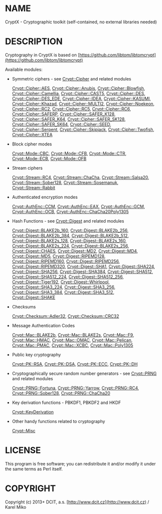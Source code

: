 # NAME

CryptX - Cryptographic toolkit (self-contained, no external libraries needed)

# DESCRIPTION

Cryptography in CryptX is based on [https://github.com/libtom/libtomcrypt](https://github.com/libtom/libtomcrypt)

Available modules:

- Symmetric ciphers - see [Crypt::Cipher](https://metacpan.org/pod/Crypt::Cipher) and related modules

    [Crypt::Cipher::AES](https://metacpan.org/pod/Crypt::Cipher::AES), [Crypt::Cipher::Anubis](https://metacpan.org/pod/Crypt::Cipher::Anubis), [Crypt::Cipher::Blowfish](https://metacpan.org/pod/Crypt::Cipher::Blowfish), [Crypt::Cipher::Camellia](https://metacpan.org/pod/Crypt::Cipher::Camellia), [Crypt::Cipher::CAST5](https://metacpan.org/pod/Crypt::Cipher::CAST5), [Crypt::Cipher::DES](https://metacpan.org/pod/Crypt::Cipher::DES),
    [Crypt::Cipher::DES\_EDE](https://metacpan.org/pod/Crypt::Cipher::DES_EDE), [Crypt::Cipher::IDEA](https://metacpan.org/pod/Crypt::Cipher::IDEA), [Crypt::Cipher::KASUMI](https://metacpan.org/pod/Crypt::Cipher::KASUMI), [Crypt::Cipher::Khazad](https://metacpan.org/pod/Crypt::Cipher::Khazad), [Crypt::Cipher::MULTI2](https://metacpan.org/pod/Crypt::Cipher::MULTI2), [Crypt::Cipher::Noekeon](https://metacpan.org/pod/Crypt::Cipher::Noekeon),
    [Crypt::Cipher::RC2](https://metacpan.org/pod/Crypt::Cipher::RC2), [Crypt::Cipher::RC5](https://metacpan.org/pod/Crypt::Cipher::RC5), [Crypt::Cipher::RC6](https://metacpan.org/pod/Crypt::Cipher::RC6), [Crypt::Cipher::SAFERP](https://metacpan.org/pod/Crypt::Cipher::SAFERP), [Crypt::Cipher::SAFER\_K128](https://metacpan.org/pod/Crypt::Cipher::SAFER_K128), [Crypt::Cipher::SAFER\_K64](https://metacpan.org/pod/Crypt::Cipher::SAFER_K64),
    [Crypt::Cipher::SAFER\_SK128](https://metacpan.org/pod/Crypt::Cipher::SAFER_SK128), [Crypt::Cipher::SAFER\_SK64](https://metacpan.org/pod/Crypt::Cipher::SAFER_SK64), [Crypt::Cipher::SEED](https://metacpan.org/pod/Crypt::Cipher::SEED), [Crypt::Cipher::Serpent](https://metacpan.org/pod/Crypt::Cipher::Serpent), [Crypt::Cipher::Skipjack](https://metacpan.org/pod/Crypt::Cipher::Skipjack),
    [Crypt::Cipher::Twofish](https://metacpan.org/pod/Crypt::Cipher::Twofish), [Crypt::Cipher::XTEA](https://metacpan.org/pod/Crypt::Cipher::XTEA)

- Block cipher modes

    [Crypt::Mode::CBC](https://metacpan.org/pod/Crypt::Mode::CBC), [Crypt::Mode::CFB](https://metacpan.org/pod/Crypt::Mode::CFB), [Crypt::Mode::CTR](https://metacpan.org/pod/Crypt::Mode::CTR), [Crypt::Mode::ECB](https://metacpan.org/pod/Crypt::Mode::ECB), [Crypt::Mode::OFB](https://metacpan.org/pod/Crypt::Mode::OFB)

- Stream ciphers

    [Crypt::Stream::RC4](https://metacpan.org/pod/Crypt::Stream::RC4), [Crypt::Stream::ChaCha](https://metacpan.org/pod/Crypt::Stream::ChaCha), [Crypt::Stream::Salsa20](https://metacpan.org/pod/Crypt::Stream::Salsa20), [Crypt::Stream::Sober128](https://metacpan.org/pod/Crypt::Stream::Sober128),
    [Crypt::Stream::Sosemanuk](https://metacpan.org/pod/Crypt::Stream::Sosemanuk), [Crypt::Stream::Rabbit](https://metacpan.org/pod/Crypt::Stream::Rabbit)

- Authenticated encryption modes

    [Crypt::AuthEnc::CCM](https://metacpan.org/pod/Crypt::AuthEnc::CCM), [Crypt::AuthEnc::EAX](https://metacpan.org/pod/Crypt::AuthEnc::EAX), [Crypt::AuthEnc::GCM](https://metacpan.org/pod/Crypt::AuthEnc::GCM), [Crypt::AuthEnc::OCB](https://metacpan.org/pod/Crypt::AuthEnc::OCB), [Crypt::AuthEnc::ChaCha20Poly1305](https://metacpan.org/pod/Crypt::AuthEnc::ChaCha20Poly1305)

- Hash Functions - see [Crypt::Digest](https://metacpan.org/pod/Crypt::Digest) and related modules

    [Crypt::Digest::BLAKE2b\_160](https://metacpan.org/pod/Crypt::Digest::BLAKE2b_160), [Crypt::Digest::BLAKE2b\_256](https://metacpan.org/pod/Crypt::Digest::BLAKE2b_256), [Crypt::Digest::BLAKE2b\_384](https://metacpan.org/pod/Crypt::Digest::BLAKE2b_384), [Crypt::Digest::BLAKE2b\_512](https://metacpan.org/pod/Crypt::Digest::BLAKE2b_512),
    [Crypt::Digest::BLAKE2s\_128](https://metacpan.org/pod/Crypt::Digest::BLAKE2s_128), [Crypt::Digest::BLAKE2s\_160](https://metacpan.org/pod/Crypt::Digest::BLAKE2s_160), [Crypt::Digest::BLAKE2s\_224](https://metacpan.org/pod/Crypt::Digest::BLAKE2s_224), [Crypt::Digest::BLAKE2s\_256](https://metacpan.org/pod/Crypt::Digest::BLAKE2s_256),
    [Crypt::Digest::CHAES](https://metacpan.org/pod/Crypt::Digest::CHAES), [Crypt::Digest::MD2](https://metacpan.org/pod/Crypt::Digest::MD2), [Crypt::Digest::MD4](https://metacpan.org/pod/Crypt::Digest::MD4), [Crypt::Digest::MD5](https://metacpan.org/pod/Crypt::Digest::MD5), [Crypt::Digest::RIPEMD128](https://metacpan.org/pod/Crypt::Digest::RIPEMD128), [Crypt::Digest::RIPEMD160](https://metacpan.org/pod/Crypt::Digest::RIPEMD160),
    [Crypt::Digest::RIPEMD256](https://metacpan.org/pod/Crypt::Digest::RIPEMD256), [Crypt::Digest::RIPEMD320](https://metacpan.org/pod/Crypt::Digest::RIPEMD320), [Crypt::Digest::SHA1](https://metacpan.org/pod/Crypt::Digest::SHA1), [Crypt::Digest::SHA224](https://metacpan.org/pod/Crypt::Digest::SHA224), [Crypt::Digest::SHA256](https://metacpan.org/pod/Crypt::Digest::SHA256), [Crypt::Digest::SHA384](https://metacpan.org/pod/Crypt::Digest::SHA384),
    [Crypt::Digest::SHA512](https://metacpan.org/pod/Crypt::Digest::SHA512), [Crypt::Digest::SHA512\_224](https://metacpan.org/pod/Crypt::Digest::SHA512_224), [Crypt::Digest::SHA512\_256](https://metacpan.org/pod/Crypt::Digest::SHA512_256), [Crypt::Digest::Tiger192](https://metacpan.org/pod/Crypt::Digest::Tiger192), [Crypt::Digest::Whirlpool](https://metacpan.org/pod/Crypt::Digest::Whirlpool),
    [Crypt::Digest::SHA3\_224](https://metacpan.org/pod/Crypt::Digest::SHA3_224), [Crypt::Digest::SHA3\_256](https://metacpan.org/pod/Crypt::Digest::SHA3_256), [Crypt::Digest::SHA3\_384](https://metacpan.org/pod/Crypt::Digest::SHA3_384), [Crypt::Digest::SHA3\_512](https://metacpan.org/pod/Crypt::Digest::SHA3_512), [Crypt::Digest::SHAKE](https://metacpan.org/pod/Crypt::Digest::SHAKE)

- Checksums

    [Crypt::Checksum::Adler32](https://metacpan.org/pod/Crypt::Checksum::Adler32), [Crypt::Checksum::CRC32](https://metacpan.org/pod/Crypt::Checksum::CRC32)

- Message Authentication Codes

    [Crypt::Mac::BLAKE2b](https://metacpan.org/pod/Crypt::Mac::BLAKE2b), [Crypt::Mac::BLAKE2s](https://metacpan.org/pod/Crypt::Mac::BLAKE2s), [Crypt::Mac::F9](https://metacpan.org/pod/Crypt::Mac::F9), [Crypt::Mac::HMAC](https://metacpan.org/pod/Crypt::Mac::HMAC), [Crypt::Mac::OMAC](https://metacpan.org/pod/Crypt::Mac::OMAC),
    [Crypt::Mac::Pelican](https://metacpan.org/pod/Crypt::Mac::Pelican), [Crypt::Mac::PMAC](https://metacpan.org/pod/Crypt::Mac::PMAC), [Crypt::Mac::XCBC](https://metacpan.org/pod/Crypt::Mac::XCBC), [Crypt::Mac::Poly1305](https://metacpan.org/pod/Crypt::Mac::Poly1305)

- Public key cryptography

    [Crypt::PK::RSA](https://metacpan.org/pod/Crypt::PK::RSA), [Crypt::PK::DSA](https://metacpan.org/pod/Crypt::PK::DSA), [Crypt::PK::ECC](https://metacpan.org/pod/Crypt::PK::ECC), [Crypt::PK::DH](https://metacpan.org/pod/Crypt::PK::DH)

- Cryptographically secure random number generators - see [Crypt::PRNG](https://metacpan.org/pod/Crypt::PRNG) and related modules

    [Crypt::PRNG::Fortuna](https://metacpan.org/pod/Crypt::PRNG::Fortuna), [Crypt::PRNG::Yarrow](https://metacpan.org/pod/Crypt::PRNG::Yarrow), [Crypt::PRNG::RC4](https://metacpan.org/pod/Crypt::PRNG::RC4), [Crypt::PRNG::Sober128](https://metacpan.org/pod/Crypt::PRNG::Sober128), [Crypt::PRNG::ChaCha20](https://metacpan.org/pod/Crypt::PRNG::ChaCha20)

- Key derivation functions - PBKDF1, PBKDF2 and HKDF

    [Crypt::KeyDerivation](https://metacpan.org/pod/Crypt::KeyDerivation)

- Other handy functions related to cryptography

    [Crypt::Misc](https://metacpan.org/pod/Crypt::Misc)

# LICENSE

This program is free software; you can redistribute it and/or modify it under the same terms as Perl itself.

# COPYRIGHT

Copyright (c) 2013+ DCIT, a.s. [http://www.dcit.cz](http://www.dcit.cz) / Karel Miko
